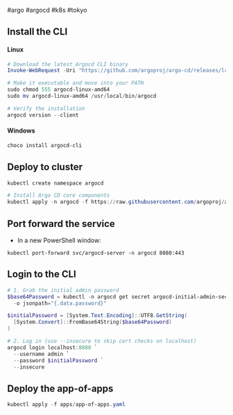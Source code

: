 #argo #argocd #k8s #tokyo

## Install the CLI

#### Linux
``` powershell
# Download the latest Argocd CLI binary
Invoke-WebRequest -Uri "https://github.com/argoproj/argo-cd/releases/latest/download/argocd-linux-amd64" -OutFile argocd-linux-amd64

# Make it executable and move into your PATH
sudo chmod 555 argocd-linux-amd64
sudo mv argocd-linux-amd64 /usr/local/bin/argocd

# Verify the installation
argocd version --client
```

#### Windows
``` powershell
choco install argocd-cli
```

## Deploy to cluster

``` powershell
kubectl create namespace argocd

# Install Argo CD core components
kubectl apply -n argocd -f https://raw.githubusercontent.com/argoproj/argo-cd/stable/manifests/install.yaml
```

## Port forward the service

 - In a new PowerShell  window:

```
kubectl port-forward svc/argocd-server -n argocd 8080:443
```
## Login to the CLI

``` powershell
# 1. Grab the initial admin password
$base64Password = kubectl -n argocd get secret argocd-initial-admin-secret `
  -o jsonpath="{.data.password}"

$initialPassword = [System.Text.Encoding]::UTF8.GetString(
  [System.Convert]::FromBase64String($base64Password)
)

# 2. Log in (use --insecure to skip cert checks on localhost)
argocd login localhost:8080 `
  --username admin `
  --password $initialPassword `
  --insecure
```

## Deploy the app-of-apps

``` powershell
kubectl apply -f apps/app-of-apps.yaml
```

